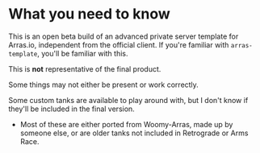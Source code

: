 # What you need to know

This is an open beta build of an advanced private server template for Arras.io, independent from the official client. If you're familiar with `arras-template`, you'll be familiar with this.

This is **not** representative of the final product.

Some things may not either be present or work correctly.

Some custom tanks are available to play around with, but I don't know if they'll be included in the final version.

- Most of these are either ported from Woomy-Arras, made up by someone else, or are older tanks not included in Retrograde or Arms Race.
